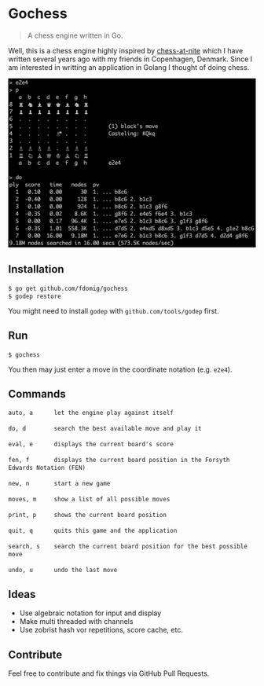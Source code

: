 # Gochess

> A chess engine written in Go.

Well, this is a chess engine highly inspired by [chess-at-nite][chess-at-nite] which I have written several years ago with my friends in Copenhagen, Denmark. Since I am interested in writting an application in Golang I thought of doing chess.

<img src="gochess.png" width="600" />

## Installation

```
$ go get github.com/fdomig/gochess
$ godep restore
```

You might need to install `godep` with `github.com/tools/godep` first.

## Run

```
$ gochess
```

You then may just enter a move in the coordinate notation (e.g. `e2e4`). 

## Commands

```
auto, a      let the engine play against itself

do, d        search the best available move and play it

eval, e      displays the current board's score 

fen, f       displays the current board position in the Forsyth Edwards Notation (FEN)

new, n       start a new game

moves, m     show a list of all possible moves

print, p     shows the current board position

quit, q      quits this game and the application

search, s    search the current board position for the best possible move

undo, u      undo the last move

```     


## Ideas

* Use algebraic notation for input and display
* Make multi threaded with channels
* Use zobrist hash vor repetitions, score cache, etc. 

## Contribute 

Feel free to contribute and fix things via GitHub Pull Requests.

[chess-at-nite]: https://github.com/fdomig/chess-at-nite